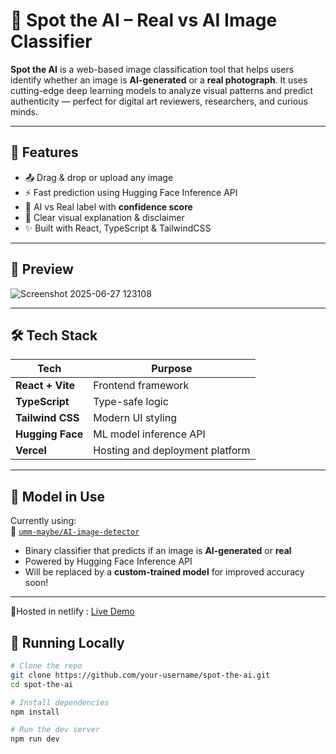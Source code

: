 # 🧠 Spot the AI – Real vs AI Image Classifier 

**Spot the AI** is a web-based image classification tool that helps users identify whether an image is **AI-generated** or a **real photograph**. It uses cutting-edge deep learning models to analyze visual patterns and predict authenticity — perfect for digital art reviewers, researchers, and curious minds.

---

## 🎯 Features

- 📤 Drag & drop or upload any image
- ⚡ Fast prediction using Hugging Face Inference API
- 🧠 AI vs Real label with **confidence score**
- 💬 Clear visual explanation & disclaimer
- ✨ Built with React, TypeScript & TailwindCSS

---

## 📸 Preview

![Screenshot 2025-06-27 123108](https://github.com/user-attachments/assets/ffbf65a0-0984-4bb4-afb8-3a2a245b1d4f)


---

## 🛠️ Tech Stack

| Tech              | Purpose                           |
|------------------|-----------------------------------|
| **React + Vite** | Frontend framework                |
| **TypeScript**   | Type-safe logic                   |
| **Tailwind CSS** | Modern UI styling                 |
| **Hugging Face** | ML model inference API            |
| **Vercel**       | Hosting and deployment platform   |

---

## 🧪 Model in Use

Currently using:  
🔗 [`umm-maybe/AI-image-detector`](https://huggingface.co/umm-maybe/AI-image-detector)

- Binary classifier that predicts if an image is **AI-generated** or **real**
- Powered by Hugging Face Inference API
- Will be replaced by a **custom-trained model** for improved accuracy soon!

---
🚀Hosted in netlify : [Live Demo](https://whimsical-hotteok-08d84d.netlify.app) 

## 🚀 Running Locally

```bash
# Clone the repo
git clone https://github.com/your-username/spot-the-ai.git
cd spot-the-ai

# Install dependencies
npm install

# Run the dev server
npm run dev
```
